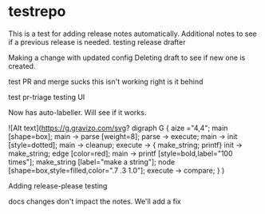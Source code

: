 
# testrepo

This is a test for adding release notes automatically.  Additional notes to see if a previous release is needed.
testing release drafter

Making a change with updated config
Deleting draft to see if new one is created.


test PR and merge
sucks this isn't working right
is it behind

test pr-triage
testing UI

Now has auto-labeller.  Will see if it works.

![Alt text](https://g.gravizo.com/svg?
  digraph G {
    aize ="4,4";
    main [shape=box];
    main -> parse [weight=8];
    parse -> execute;
    main -> init [style=dotted];
    main -> cleanup;
    execute -> { make_string; printf}
    init -> make_string;
    edge [color=red];
    main -> printf [style=bold,label="100 times"];
    make_string [label="make a string"];
    node [shape=box,style=filled,color=".7 .3 1.0"];
    execute -> compare;
  }
)

Adding release-please testing

docs changes don't impact the notes.  We'll add a fix
